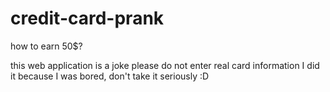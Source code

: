 # credit-card-prank

how to earn 50$?

 this web application is a joke please do not enter real card information I did it because I was bored, don't take it seriously :D
